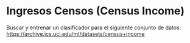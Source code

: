 # Ingresos Censos (Census Income)

Buscar y entrenar un clasificador para el siguiente conjunto de datos:
https://archive.ics.uci.edu/ml/datasets/census+income
